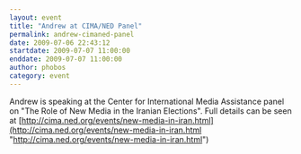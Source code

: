 ```yaml
---
layout: event
title: "Andrew at CIMA/NED Panel"
permalink: andrew-cimaned-panel
date: 2009-07-06 22:43:12
startdate: 2009-07-07 11:00:00
enddate: 2009-07-07 11:00:00
author: phobos
category: event
---
```


Andrew is speaking at the Center for International Media Assistance panel on "The Role of New Media in the Iranian Elections". Full details can be seen at [http://cima.ned.org/events/new-media-in-iran.html](http://cima.ned.org/events/new-media-in-iran.html "http://cima.ned.org/events/new-media-in-iran.html")

